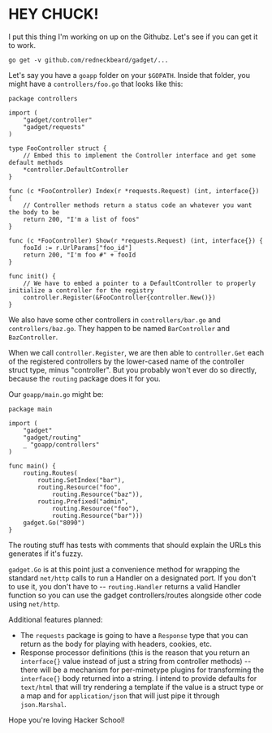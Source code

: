 HEY CHUCK!
==========

I put this thing I'm working on up on the Githubz. Let's see if you can get it to work.

    go get -v github.com/redneckbeard/gadget/...

Let's say you have a `goapp` folder on your `$GOPATH`. Inside that folder, you
might have a `controllers/foo.go` that looks like this:

	package controllers

	import (
		"gadget/controller"
		"gadget/requests"
	)

	type FooController struct {
		// Embed this to implement the Controller interface and get some default methods
		*controller.DefaultController
	}

	func (c *FooController) Index(r *requests.Request) (int, interface{}) {
		// Controller methods return a status code an whatever you want the body to be
		return 200, "I'm a list of foos"
	}

	func (c *FooController) Show(r *requests.Request) (int, interface{}) {
		fooId := r.UrlParams["foo_id"]
		return 200, "I'm foo #" + fooId
	}

	func init() {
		// We have to embed a pointer to a DefaultController to properly initialize a controller for the registry
		controller.Register(&FooController{controller.New()})
	}



We also have some other controllers in `controllers/bar.go` and
`controllers/baz.go`. They happen to be named `BarController` and
`BazController`.

When we call `controller.Register`, we are then able to `controller.Get` each
of the registered controllers by the lower-cased name of the controller struct
type, minus "controller". But you probably won't ever do so directly, because
the `routing` package does it for you.

Our `goapp/main.go` might be:

	package main

	import (
		"gadget"
		"gadget/routing"
		_ "goapp/controllers"
	)

	func main() {
		routing.Routes(
			routing.SetIndex("bar"), 
			routing.Resource("foo",
				routing.Resource("baz")),
			routing.Prefixed("admin", 
				routing.Resource("foo"),
				routing.Resource("bar")))
		gadget.Go("8090")
	}

The routing stuff has tests with comments that should explain the URLs this
generates if it's fuzzy.

`gadget.Go` is at this point just a convenience method for wrapping the
standard `net/http` calls to run a Handler on a designated port. If you don't
to use it, you don't have to -- `routing.Handler` returns a valid Handler
function so you can use the gadget controllers/routes alongside other code
using `net/http`.

Additional features planned:

* The `requests` package is going to have a `Response` type that you can return
as the body for playing with headers, cookies, etc.
* Response processor definitions (this is the reason that you return an
`interface{}` value instead of just a string from controller methods) --
there will be a mechanism for per-mimetype plugins for transforming the
`interface{}` body returned into a string. I intend to provide defaults for
`text/html` that will try rendering a template if the value is a struct type or
a map and for `application/json` that will just pipe it through `json.Marshal`.

Hope you're loving Hacker School!
